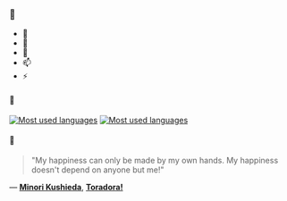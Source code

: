 ### 👋

- 🔭
- 🌱
- 💬
- 📫
- ⚡

#### 🧏

[![Most used languages](https://github-readme-stats-aynah.vercel.app/api/top-langs/?username=aynh&theme=solarized-dark&langs_count=6&layout=compact&hide_title=true)](https://github.com/anuraghazra/github-readme-stats#gh-dark-mode-only)
[![Most used languages](https://github-readme-stats-aynah.vercel.app/api/top-langs/?username=aynh&theme=solarized-light&langs_count=6&layout=compact&hide_title=true)](https://github.com/anuraghazra/github-readme-stats#gh-light-mode-only)

#### 💬

> "My happiness can only be made by my own hands. My happiness doesn't depend on anyone but me!"

&mdash; [**Minori Kushieda**](https://myanimelist.net/character.php?q=Minori%20Kushieda&cat=character), [**Toradora!**](https://myanimelist.net/search/all?q=Toradora!&cat=all)
